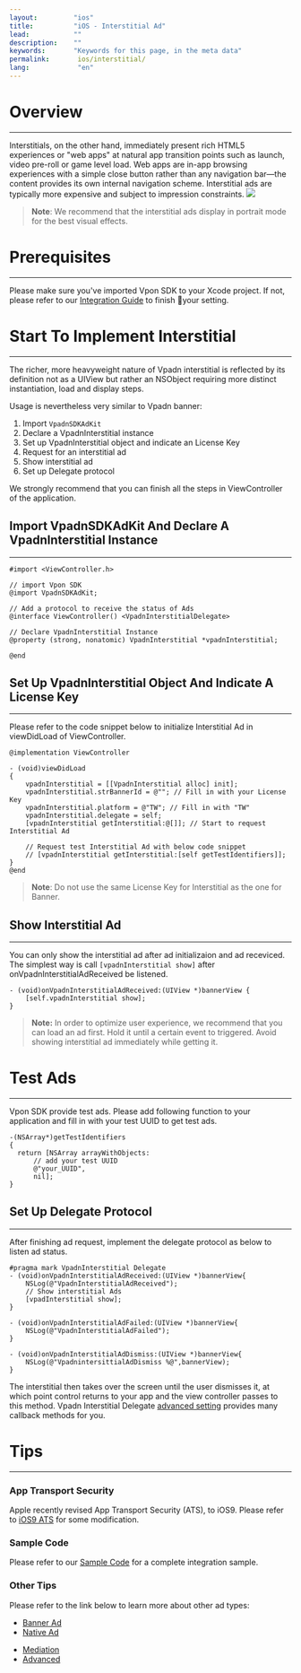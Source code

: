 ```yaml
---
layout:         "ios"
title:          "iOS - Interstitial Ad"
lead:           ""
description:    ""
keywords:       "Keywords for this page, in the meta data"
permalink:       ios/interstitial/
lang:            "en"
---
```


# Overview
---
Interstitials, on the other hand, immediately present rich HTML5 experiences or "web apps" at natural app transition points such as launch, video pre-roll or game level load. Web apps are in-app browsing experiences with a simple close button rather than any navigation bar—the content provides its own internal navigation scheme. Interstitial ads are typically more expensive and subject to impression constraints.
![]({{site.imgurl}}/Interstitial.png)

> **Note**:
> We recommend that the interstitial ads display in portrait mode for the best visual effects.

# Prerequisites
---
Please make sure you've imported Vpon SDK to your Xcode project. If not, please refer to our [Integration Guide]({{site.baseurl}}/ios/integration-guide/) to finish your setting.


# Start To Implement Interstitial
---
The richer, more heavyweight nature of Vpadn interstitial is reflected by its definition not as a UIView but rather an NSObject requiring more distinct instantiation, load and display steps.

Usage is nevertheless very similar to Vpadn banner:

1. Import `VpadnSDKAdKit`
2. Declare a VpadnInterstitial instance
3. Set up VpadnInterstitial object and indicate an License Key
4. Request for an interstitial ad
5. Show interstitial ad
6. Set up Delegate protocol

We strongly recommend that you can finish all the steps in ViewController of the application.

## Import VpadnSDKAdKit And Declare A VpadnInterstitial Instance
---
```objc
#import <ViewController.h>

// import Vpon SDK
@import VpadnSDKAdKit;

// Add a protocol to receive the status of Ads
@interface ViewController() <VpadnInterstitialDelegate>

// Declare VpadnInterstitial Instance
@property (strong, nonatomic) VpadnInterstitial *vpadnInterstitial;

@end
```

## Set Up VpadnInterstitial Object And Indicate A License Key
---
Please refer to the code snippet below to initialize Interstitial Ad in viewDidLoad of ViewController.

```objc
@implementation ViewController

- (void)viewDidLoad
{
    vpadnInterstitial = [[VpadnInterstitial alloc] init];
    vpadnInterstitial.strBannerId = @""; // Fill in with your License Key
    vpadnInterstitial.platform = @"TW"; // Fill in with "TW"
    vpadnInterstitial.delegate = self;
    [vpadnInterstitial getInterstitial:@[]]; // Start to request Interstitial Ad

    // Request test Interstitial Ad with below code snippet
    // [vpadnInterstitial getInterstitial:[self getTestIdentifiers]];
}
@end
```

> **Note**: Do not use the same License Key for Interstitial as the one for Banner.


## Show Interstitial Ad
---
You can only show the interstitial ad after ad initializaion and ad receviced. The simplest way is call `[vpadnInterstitial show]` after onVpadnInterstitialAdReceived be listened.


```objc
- (void)onVpadnInterstitialAdReceived:(UIView *)bannerView {
    [self.vpadnInterstitial show];
}
```

> **Note:** In order to optimize user experience, we recommend that you can load an ad first. Hold it until a certain event to triggered. Avoid showing interstitial ad immediately while getting it.


# Test Ads
---
<!-- //Use testDevices to enable test ads. You should utilize test ads during development to avoid generating false impressions. Here is a sample snippet: -->
Vpon SDK provide test ads. Please add following function to your application and fill in with your test UUID to get test ads.

```objc
-(NSArray*)getTestIdentifiers
{
  return [NSArray arrayWithObjects:
      // add your test UUID
      @"your_UUID",
      nil];
}
```


## Set Up Delegate Protocol
---
After finishing ad request, implement the delegate protocol as below to listen ad status.

```objc
#pragma mark VpadnInterstitial Delegate
- (void)onVpadnInterstitialAdReceived:(UIView *)bannerView{
    NSLog(@"VpadnInterstitialAdReceived");
    // Show interstitial Ads
    [vpadInterstitial show];
}

- (void)onVpadnInterstitialAdFailed:(UIView *)bannerView{
    NSLog(@"VpadnInterstitialAdFailed");
}

- (void)onVpadnInterstitialAdDismiss:(UIView *)bannerView{
    NSLog(@"VpadnintersittialAdDismiss %@",bannerView);
}
```

The interstitial then takes over the screen until the user dismisses it, at which point control returns to your app and the view controller passes to this method.
Vpadn Interstitial Delegate [advanced setting] provides many callback methods for you.



# Tips
---

### App Transport Security
Apple recently revised App Transport Security (ATS), to iOS9. Please refer to [iOS9 ATS] for some modification.


### Sample Code
Please refer to our [Sample Code] for a complete integration sample.

### Other Tips
Please refer to the link below to learn more about other ad types:

* [Banner Ad](../banner)
* [Native Ad](../native)
<!-- * [Out-sream Video Ad](../outstream) -->
* [Mediation](../mediation)
* [Advanced](../advanced)

[Sample Code]: ../download/
[iOS9 ATS]: ../latest-news/ios9ats/
[advanced setting]: ../advanced/
